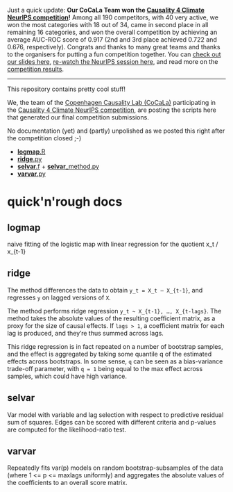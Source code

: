 Just a quick update:
__Our CoCaLa Team won the [Causality 4 Climate NeurIPS competition](https://causeme.uv.es/neurips2019/)!__
Among all 190 competitors, with 40 very active, we won the most categories with 18 out of 34, came in second place in all remaining 16 categories, and won the overall competition by achieving an average AUC-ROC score of 0.917 (2nd and 3rd place achieved 0.722 and 0.676, respectively).
Congrats and thanks to many great teams and thanks to the organisers for putting a fun competition together.
You can [check out our slides here](https://sweichwald.de/slides.html#neurips2019), [re-watch the NeurIPS session here](https://slideslive.com/38922052/competition-track-day-21), and read more on the [competition results](https://causeme.uv.es/neurips2019/static/img/Runge_NeurIPS_compressed.pdf).

---

This repository contains pretty cool stuff!

We, the team of the [Copenhagen Causality Lab (CoCaLa)](https://www.math.ku.dk/english/research/spt/cocala/) participating in the [Causality 4 Climate NeurIPS competition](https://causeme.uv.es/neurips2019/), are posting the scripts here that generated our final competition submissions.

No documentation (yet) and (partly) unpolished as we posted this right after the competition closed ;-)

* [**logmap**.R](./logmap.R)
* [**ridge**.py](./ridge.py)
* [**selvar**.f](./selvar.f) + [**selvar**_method.py](./selvar_method.py)
* [**varvar**.py](./varvar.py)

# quick'n'rough docs

## logmap

naive fitting of the logistic map with linear regression for the quotient x_t / x_{t-1} 

## ridge

The method differences the data to obtain `y_t = X_t – X_{t-1}`, and regresses `y` on lagged versions of `X`.

The method performs ridge regression `y_t ~ X_{t-1}, …, X_{t-lags}`. The method takes the absolute values of the resulting coefficient matrix, as a proxy for the size of causal effects. If `lags > 1`, a coefficient matrix for each lag is produced, and they’re thus summed across lags.

This ridge regression is in fact repeated on a number of bootstrap samples, and the effect is aggregated by taking some quantile q of the estimated effects across bootstraps. In some sense, `q` can be seen as a bias-variance trade-off parameter, with `q = 1` being equal to the max effect across samples, which could have high variance.

## selvar

Var model with variable and lag selection with respect to predictive residual sum of squares. Edges can be scored with different criteria and p-values are computed for the likelihood-ratio test. 

## varvar

Repeatedly fits var(p) models on random bootstrap-subsamples of the data (where 1 <= p <= maxlags uniformly) and aggregates the absolute values of the coefficients to an overall score matrix.
